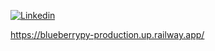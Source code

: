 

 <a href="https://www.linkedin.com/in/justin-schadwill-44bb6b234/"><img src="https://res.cloudinary.com/practicaldev/image/fetch/s--chf73s-H--/c_limit%2Cf_auto%2Cfl_progressive%2Cq_auto%2Cw_880/https://img.shields.io/badge/Linked_In-0077B5%3Fstyle%3Dfor-the-badge%26logo%3DLinkedIn%26logoColor%3Dwhite" alt="Linkedin" style="align-items: center;"></a>
  
 
 https://blueberrypy-production.up.railway.app/
